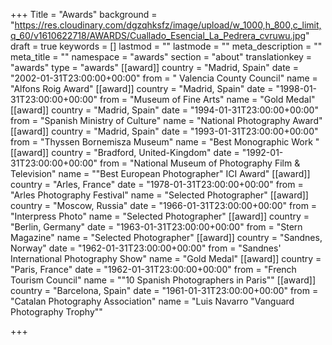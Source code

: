 +++
Title = "Awards"
background = "https://res.cloudinary.com/dgzqhksfz/image/upload/w_1000,h_800,c_limit,q_60/v1610622718/AWARDS/Cuallado_Esencial_La_Pedrera_cvruwu.jpg"
draft = true
keywords = []
lastmod = ""
lastmode = ""
meta_description = ""
meta_title = ""
namespace = "awards"
section = "about"
translationkey = "awards"
type = "awards"
[[award]]
country = "Madrid, Spain"
date = "2002-01-31T23:00:00+00:00"
from = " Valencia County Council"
name = "Alfons Roig Award"
[[award]]
country = "Madrid, Spain"
date = "1998-01-31T23:00:00+00:00"
from = "Museum of Fine Arts"
name = "Gold Medal"
[[award]]
country = "Madrid, Spain"
date = "1994-01-31T23:00:00+00:00"
from = "Spanish Ministry of Culture"
name = "National Photography Award"
[[award]]
country = "Madrid, Spain"
date = "1993-01-31T23:00:00+00:00"
from = "Thyssen Bornemisza Museum"
name = "Best Monographic Work "
[[award]]
country = "Bradford, United-Kingdom"
date = "1992-01-31T23:00:00+00:00"
from = "National Museum of Photography Film & Television"
name = "\"Best European Photographer\" ICI Award"
[[award]]
country = "Arles, France"
date = "1978-01-31T23:00:00+00:00"
from = "Arles Photography Festival"
name = "Selected Photographer"
[[award]]
country = "Moscow, Russia"
date = "1966-01-31T23:00:00+00:00"
from = "Interpress Photo"
name = "Selected Photographer"
[[award]]
country = "Berlin, Germany"
date = "1963-01-31T23:00:00+00:00"
from = "Stern Magazine"
name = "Selected Photographer"
[[award]]
country = "Sandnes, Norway"
date = "1962-01-31T23:00:00+00:00"
from = "Sandnes' International Photography Show"
name = "Gold Medal"
[[award]]
country = "Paris, France"
date = "1962-01-31T23:00:00+00:00"
from = "French Tourism Council"
name = "\"10 Spanish Photographers in Paris\""
[[award]]
country = "Barcelona, Spain"
date = "1961-01-31T23:00:00+00:00"
from = "Catalan Photography Association"
name = "Luis Navarro \"Vanguard Photography Trophy\""

+++
